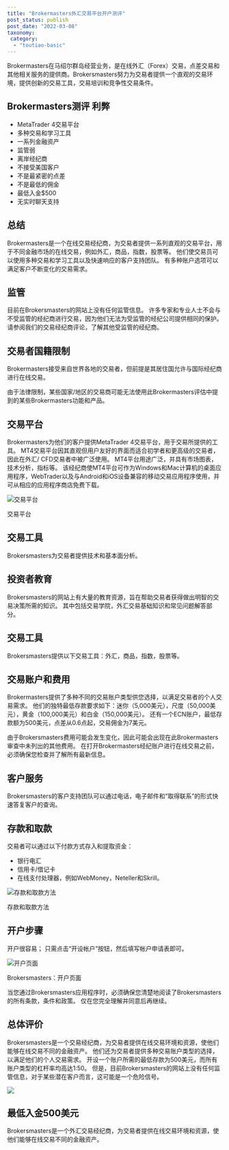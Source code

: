 ```yaml
---
title: "Brokermasters外汇交易平台开户测评"
post_status: publish
post_date: "2022-03-08"
taxonomy:
 category: 
  - "toutiao-basic"
---
```


Brokermasters在马绍尔群岛经营业务，是在线外汇（Forex）交易，点差交易和其他相关服务的提供商。Brokersmasters努力为交易者提供一个直观的交易环境，提供创新的交易工具，交易培训和竞争性交易条件。

## Brokermasters测评 利弊
- MetaTrader 4交易平台
- 多种交易和学习工具
- 一系列金融资产
- 监管弱
- 离岸经纪商
- 不接受美国客户
- 不是最紧密的点差
- 不是最低的佣金
- 最低入金$500
- 无实时聊天支持


## 总结

Brokermasters是一个在线交易经纪商，为交易者提供一系列直观的交易平台，用于不同金融市场的在线交易，例如外汇，商品，指数，股票等。 他们使交易员可以使用多种交易和学习工具以及快速响应的客户支持团队。 有多种账户选项可以满足客户不断变化的交易需求。

## 监管

目前在Brokersmasters的网站上没有任何监管信息。 许多专家和专业人士不会与不受监管的经纪商进行交易，因为他们无法为受监管的经纪公司提供相同的保护。 请参阅我们的交易经纪商评论，了解其他受监管的经纪商。

## 交易者国籍限制

Brokermasters接受来自世界各地的交易者，但前提是其居住国允许与国际经纪商进行在线交易。

由于法律限制，某些国家/地区的交易商可能无法使用此Brokermasters评估中提到的某些Brokermasters功能和产品。

## 交易平台

Brokermasters为他们的客户提供MetaTrader 4交易平台，用于交易所提供的工具。 MT4交易平台因其直观但用户友好的界面而适合初学者和更高级的交易者，因此在外汇/ CFD交易者中被广泛使用。 MT4平台用途广泛，并具有市场图表，技术分析，指标等。 该经纪商使MT4平台可作为Windows和Mac计算机的桌面应用程序，WebTrader以及与Android和iOS设备兼容的移动交易应用程序使用，并可从相应的应用程序商店免费下载。

![交易平台](https://cdn.fendou.la/funstoutiao/2020/11/Brokermasters-Review-Trading-Platform--1024x690.jpg "交易平台")

交易平台

## 交易工具

Brokersmasters为交易者提供技术和基本面分析。

## 投资者教育

Brokersmasters的网站上有大量的教育资源，旨在帮助交易者获得做出明智的交易决策所需的知识。 其中包括交易学院，外汇交易基础知识和常见问题解答部分。

## 交易工具

Brokersmasters提供以下交易工具：外汇，商品，指数，股票等。

## 交易账户和费用

Brokermasters提供了多种不同的交易账户类型供您选择，以满足交易者的个人交易需求。 他们的独特最低存款要求如下：迷你（5,000美元），尺度（50,000美元），黄金（100,000美元）和白金（150,000美元）。 还有一个ECN账户，最低存款额为500美元，点差从0.6点起，交易佣金为7美元。

由于Brokersmasters费用可能会发生变化，因此可能会出现在此Brokermasters审查中未列出的其他费用。 在打开Brokermasters经纪账户进行在线交易之前，必须确保您检查并了解所有最新信息。

## 客户服务

Brokersmasters的客户支持团队可以通过电话，电子邮件和“取得联系”的形式快速答复客户的查询。

## 存款和取款

交易者可以通过以下付款方式存入和提取资金：
- 银行电汇
- 信用卡/借记卡
- 在线支付处理器，例如WebMoney，Neteller和Skrill。

![存款和取款方法](https://cdn.fendou.la/funstoutiao/2020/11/Brokermasters-Review-Deposit-and-Withdrawal-Methods.jpg "存款和取款方法")

存款和取款方法

## 开户步骤

开户很容易； 只需点击“开设帐户”按钮，然后填写帐户申请表即可。

![开户页面](https://cdn.fendou.la/funstoutiao/2020/11/Brokermasters-Review-Account-Opening-Page-216x1024.jpg "开户页面")

Brokersmasters：开户页面

当您通过Brokersmasters应用程序时，必须确保您清楚地阅读了Brokersmasters的所有条款，条件和政策。 仅在您完全理解并同意后再继续。

## 总体评价

Brokersmasters是一个交易经纪商，为交易者提供在线交易环境和资源，使他们能够在线交易不同的金融资产。 他们还为交易者提供多种交易账户类型的选择，以满足他们的个人交易需求。 开设一个账户所需的最低存款为500美元，而所有账户类型的杠杆率均高达1:50。 但是，目前Brokersmasters的网站上没有任何监管信息，对于某些潜在客户而言，这可能是一个危险信号。

![](https://cdn.fendou.la/funstoutiao/2020/11/Brokermasters-Logo.png)

## 最低入金500美元

Brokersmasters是一个外汇交易经纪商，为交易者提供在线交易环境和资源，使他们能够在线交易不同的金融资产。
